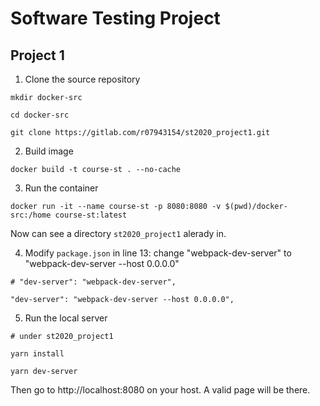 # Software Testing Project

## Project 1
1. Clone the source repository
```
mkdir docker-src

cd docker-src

git clone https://gitlab.com/r07943154/st2020_project1.git
```
2. Build image
```
docker build -t course-st . --no-cache
```
3. Run the container
```
docker run -it --name course-st -p 8080:8080 -v $(pwd)/docker-src:/home course-st:latest
```

Now can see a directory `st2020_project1` alerady in. 

4. Modify `package.json`
in line 13: change "webpack-dev-server" to "webpack-dev-server --host 0.0.0.0"
```
# "dev-server": "webpack-dev-server",

"dev-server": "webpack-dev-server --host 0.0.0.0",
```
5. Run the local server
```
# under st2020_project1

yarn install

yarn dev-server
```
Then go to http://localhost:8080 on your host. A valid page will be there.
